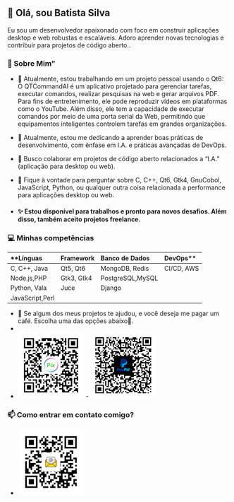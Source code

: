 ## **👋 Olá, sou Batista Silva** 

Eu sou um desenvolvedor apaixonado com foco em construir aplicações desktop e web robustas e escaláveis. Adoro aprender novas tecnologias e contribuir para projetos de código aberto..

### **🚀 Sobre Mim”**

* 🔭 Atualmente, estou trabalhando em um projeto pessoal usando o Qt6: O QTCommandAI é um aplicativo projetado para gerenciar tarefas, executar comandos, realizar pesquisas na web e gerar arquivos PDF. Para fins de entretenimento, ele pode reproduzir vídeos em plataformas como o YouTube. Além disso, ele tem a capacidade de executar comandos por meio de uma porta serial da Web, permitindo que equipamentos inteligentes controlem tarefas em grandes organizações.  
* 🌱 Atualmente, estou me dedicando a aprender boas práticas de desenvolvimento, com ênfase em I.A. e práticas avançadas de DevOps.  
* 👯 Busco colaborar em projetos de código aberto relacionados a “I.A.” (aplicação para desktop ou web).  
* 💬 Fique à vontade para perguntar sobre C, C++, Qt6, Gtk4, GnuCobol, JavaScript, Python, ou qualquer outra coisa relacionada a performance para aplicações desktop ou web. 
 
*  #### ✨ Estou disponível para trabalhos e pronto para novos desafios. Além disso, também aceito projetos freelance.
 
### **💻 Minhas competências**

| **Línguas | Framework | Banco de Dados | DevOps**    |
| :--------------- | :------------| :-------------- | :---------|
| C, C++, Java     | Qt5, Qt6     | MongoDB, Redis  |CI/CD, AWS |
| Node.js,PHP      | Gtk3, Gtk4   | PostgreSQL,MySQL|           |
| Python, Vala     | Juce         | Django          |           |
| JavaScript,Perl  |              |                 |           |  

* 👀 Se algum dos meus projetos te ajudou, e você deseja me pagar um café. Escolha uma das opções abaixo🙏.
* 
* ![](img/pix_white.png)    -    ![](img/logo_paypa.png)


### 📫 Como entrar em contato comigo?  
* ![](img/logo_email.png)
     
     
     
     
     
     
     
     
     
     
     
